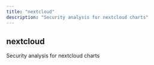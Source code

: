 ```yaml
---
title: "nextcloud"
description: "Security analysis for nextcloud charts"
---
```


## nextcloud

Security analysis for nextcloud charts
